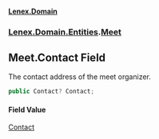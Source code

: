 #### [Lenex.Domain](index.md 'index')
### [Lenex.Domain.Entities](Lenex.Domain.Entities.md 'Lenex.Domain.Entities').[Meet](Lenex.Domain.Entities.Meet.md 'Lenex.Domain.Entities.Meet')

## Meet.Contact Field

The contact address of the meet organizer.

```csharp
public Contact? Contact;
```

#### Field Value
[Contact](Lenex.Domain.Entities.Contact.md 'Lenex.Domain.Entities.Contact')